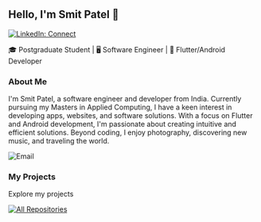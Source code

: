 ## Hello, I'm Smit Patel 👋

[![LinkedIn: Connect](https://img.shields.io/badge/LinkedIn-Connect-blue)][1]

[1]: https://www.linkedin.com/in/smit-patel-34848a210/

🎓 Postgraduate Student | 🖥️ Software Engineer | 📱 Flutter/Android Developer

### About Me

I'm Smit Patel, a software engineer and developer from India. Currently pursuing my Masters in Applied Computing, I have a keen interest in developing apps, websites, and software solutions. With a focus on Flutter and Android development, I'm passionate about creating intuitive and efficient solutions. Beyond coding, I enjoy photography, discovering new music, and traveling the world.

![Email](https://img.shields.io/badge/Email-smitpatel7032%40gmail.com-red)


### My Projects

Explore my projects

[![All Repositories](https://img.shields.io/badge/All%20Repositories-View%20All-brightgreen)](https://github.com/Smit-1103?tab=repositories)
